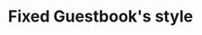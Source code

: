 ---
title: Fixed Guestbook's style
description: Fixed Guestbook' style
publishedAt: 2025-10-16
isPublish: true
isDraft: false
---